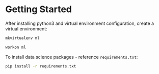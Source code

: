 # Getting Started

After installing python3 and virtual environment configuration, create a virtual environment:

```bash
mkvirtualenv ml
```

```bash
workon ml
```

To install data science packages - reference `requirements.txt`:

```bash
pip install -r requirements.txt
```
